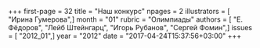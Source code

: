 +++
first-page = 32
title = "Наш конкурс"
npages = 2
illustrators = [ "Ирина Гумерова",]
month = "01"
rubric = "Олимпиады"
authors = [ "Е. Фёдоров", "Лейб Штейнгарц", "Игорь Рубанов", "Сергей Фомин",]
issues = [ "2012_01",]
year = "2012"
date = "2017-04-24T15:37:56+03:00"
+++
